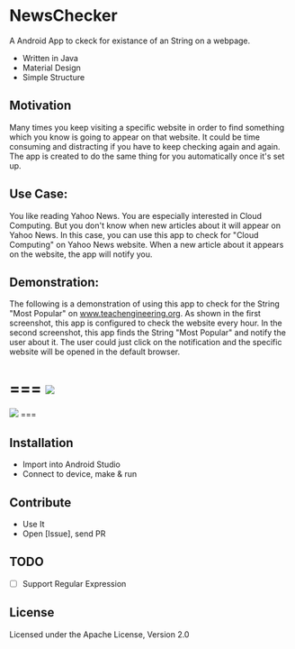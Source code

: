 # NewsChecker

A Android App to ckeck for existance of an String on a webpage.

- Written in Java
- Material Design
- Simple Structure

Motivation
----------
Many times you keep visiting a specific website in order to find something which you know is going to appear on that website. It could be time consuming and distracting if you have to keep checking again and again. The app is created to do the same thing for you automatically once it's set up.

Use Case:
----------
You like reading Yahoo News. You are especially interested in Cloud Computing. But you don't know when new articles about it will appear on Yahoo News. In this case, you can use this app to check for "Cloud Computing" on Yahoo News website. When a new article about it appears on the website, the app will notify you.

Demonstration:
---------------
The following is a demonstration of using this app to check for the String "Most Popular" on www.teachengineering.org. As shown in the first screenshot, this app is configured to check the website every hour. In the second screenshot, this app finds the String "Most Popular" and notify the user about it. The user could just click on the notification and the specific website will be opened in the default browser.

===
<img   src="https://lh3.googleusercontent.com/9R9CZOz-Q7KOMKFv_doTiY_g2HZFKaJ44s1YBmJEj_3fTuBDODai97xVR14fpI68TIoT=h900-rw" />
===
<img   src="https://lh3.googleusercontent.com/GtYJbcLb_WdlUf2MZ_Y5DmPATGuNB6WUqh5LqZoQOGoDCJmlTGRpSpHqHvo8v31xwsE=h900-rw" />
===



Installation
------------

* Import into Android Studio
* Connect to device, make & run 

Contribute
----------

* Use It
* Open [Issue], send PR


TODO
----

- [ ] Support Regular Expression

License
-------
Licensed under the Apache License, Version 2.0
